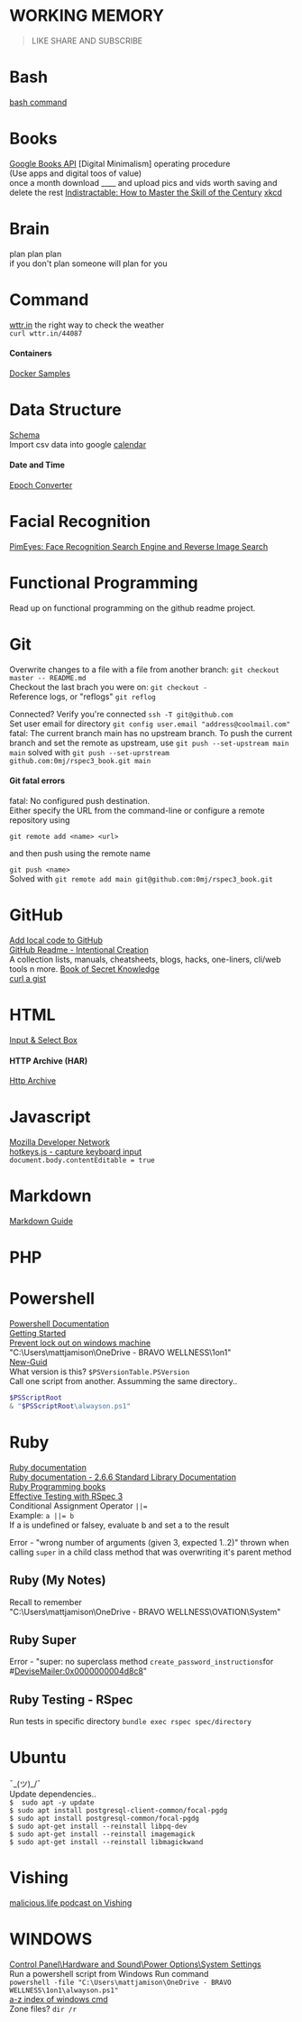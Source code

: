 # WORKING MEMORY
> LIKE SHARE AND SUBSCRIBE





# Bash
[bash command](https://ss64.com/bash/env.html)

# Books
[Google Books API](https://developers.google.com/books)
[Digital Minimalism]
	operating procedure  
	(Use apps and digital toos of value)  
	once a month download ____ and upload pics and vids worth saving and delete the rest
[Indistractable: How to Master the Skill of the Century]()
[xkcd](https://xkcd.com/books/)  
# Brain
plan plan plan  
if you don't plan someone will plan for you  


# Command
[wttr.in](https://github.com/chubin/wttr.in) the right way to check the weather  
`curl wttr.in/44087`

#### Containers
[Docker Samples](https://docs.docker.com/samples/)  



# Data Structure
[Schema](https://schema.org/docs/faq.html#0)  
Import csv data into google [calendar](https://gist.github.com/0mj/315312869506e6909ab181a288b8d2c5)  

#### Date and Time   
[Epoch Converter](https://www.epochconverter.com/)  

# Facial Recognition
[PimEyes: Face Recognition Search Engine and Reverse Image Search](https://pimeyes.com/en)  

# Functional Programming
Read up on functional programming on the github readme project.  

# Git
Overwrite changes to a file with a file from another branch:  `git checkout master -- README.md `  
Checkout the last brach you were on:  `git checkout -`  
Reference logs, or "reflogs" `git reflog`  

Connected? Verify you're connected `ssh -T git@github.com`  
Set user email for directory `git config user.email "address@coolmail.com"`  
fatal: The current branch main has no upstream branch.  To push the current branch and set the remote as upstream, use `git push --set-upstream main main` solved with `git push --set-uprstream github.com:0mj/rspec3_book.git main`  
#### Git fatal errors


fatal: No configured push destination.    
Either specify the URL from the command-line or configure a remote repository using    
  
`git remote add <name> <url>`  
  
and then push using the remote name    

`git push <name>`    
Solved with `git remote add main git@github.com:0mj/rspec3_book.git`  


# GitHub
[Add local code to GitHub](https://docs.github.com/en/get-started/importing-your-projects-to-github/importing-source-code-to-github/adding-locally-hosted-code-to-github)  
[GitHub Readme - Intentional Creation](https://github.com/readme/guides/intentional-creation)  
A collection lists, manuals, cheatsheets, blogs, hacks, one-liners, cli/web tools n more. [Book of Secret Knowledge](https://github.com/trimstray/the-book-of-secret-knowledge)  
[curl a gist](https://docs.github.com/en/rest/gists/gists#create-a-gist)  

  

# HTML
[Input & Select Box](https://codepen.io/mmj/pen/vYRejQw)


#### HTTP Archive (HAR)
[Http Archive](https://toolbox.googleapps.com/apps/har_analyzer/)  

# Javascript
[Mozilla Developer Network](https://developer.mozilla.org/en-US/docs/Web/JavaScript)  
[hotkeys.js - capture keyboard input](https://wangchujiang.com/hotkeys/)  
`document.body.contentEditable = true`  

# Markdown
[Markdown Guide](https://www.markdownguide.org/)  

# PHP



# Powershell  
[Powershell Documentation](https://docs.microsoft.com/en-us/powershell/)  
[Getting Started](https://adamtheautomator.com/powershell-functions/)  
[Prevent lock out on windows machine](https://www.shellhacks.com/windows-prevent-lock-screen-timeout-when-idle/)  
"C:\Users\mattjamison\OneDrive - BRAVO WELLNESS\1on1"  
[New-Guid](https://docs.microsoft.com/en-us/powershell/module/microsoft.powershell.utility/new-guid)  
What version is this?  `$PSVersionTable.PSVersion`  
Call one script from another. Assumming the same directory..  
```powershell
$PSScriptRoot
& "$PSScriptRoot\alwayson.ps1"
```



# Ruby
[Ruby documentation](https://www.ruby-lang.org/en/documentation/)  
[Ruby documentation - 2.6.6 Standard Library Documentation]()  
[Ruby Programming books](https://github.com/EbookFoundation/free-programming-books/blob/main/books/free-programming-books-langs.md#ruby)  
[Effective Testing with RSpec 3](https://pragprog.com/titles/rspec3/effective-testing-with-rspec-3/)  
Conditional Assignment Operator `||=`  
Example: ` a ||= b `  
If a is undefined or falsey, evaluate b and set a to the result  

Error - "wrong number of arguments (given 3, expected 1..2)"  thrown when calling `super` in a child class method that was overwriting it's parent method

## Ruby (My Notes)
Recall to remember    
"C:\Users\mattjamison\OneDrive - BRAVO WELLNESS\OVATION\System"  

## Ruby Super
Error - "super: no superclass method `create_password_instructions`for #<DeviseMailer:0x0000000004d8c8>"  

## Ruby Testing - RSpec
Run tests in specific directory `bundle exec rspec spec/directory`  

# Ubuntu
¯\_(ツ)_/¯  
Update dependencies..  
`$  sudo apt -y update`  
`$ sudo apt install postgresql-client-common/focal-pgdg`  
`$ sudo apt install postgresql-common/focal-pgdg`  
`$ sudo apt-get install --reinstall libpq-dev`  
`$ sudo apt-get install --reinstall imagemagick`  
`$ sudo apt-get install --reinstall libmagickwand  `  


# Vishing
[malicious.life podcast on Vishing](https://podcasts.google.com/feed/aHR0cHM6Ly9tYWxpY2lvdXMubGlmZS9mZWVkL3BvZGNhc3Qv/episode/aHR0cHM6Ly9tYWxpY2lvdXMubGlmZS8_cD0xODE0)  

# WINDOWS
[Control Panel\Hardware and Sound\Power Options\System Settings](https://superuser.com/questions/1424774/windows-10-how-to-lock-not-sleep-laptop-on-lid-close)  
Run a powershell script from Windows Run command  
`powershell -file "C:\Users\mattjamison\OneDrive - BRAVO WELLNESS\1on1\alwayson.ps1"`  
[a-z index of windows cmd](https://ss64.com/nt/)  
Zone files? `dir /r`  